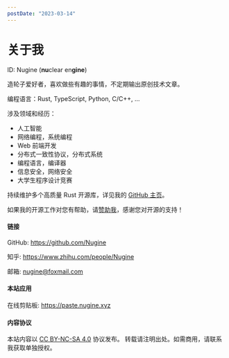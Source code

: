 ```yaml
---
postDate: "2023-03-14"
---
```


# 关于我

ID: Nugine (**nu**clear en**gine**)

造轮子爱好者，喜欢做些有趣的事情，不定期输出原创技术文章。

编程语言：Rust, TypeScript, Python, C/C++, ...

涉及领域和经历：

+ 人工智能
+ 网络编程，系统编程
+ Web 前端开发
+ 分布式一致性协议，分布式系统
+ 编程语言，编译器
+ 信息安全，网络安全
+ 大学生程序设计竞赛

持续维护多个高质量 Rust 开源库，详见我的 [GitHub 主页](https://github.com/Nugine)。

如果我的开源工作对您有帮助，请[赞助我](https://github.com/Nugine/#sponsor)，感谢您对开源的支持！

#### 链接

GitHub: <https://github.com/Nugine>

知乎: <https://www.zhihu.com/people/Nugine>

邮箱: [nugine@foxmail.com](mailto:nugine@foxmail.com)

#### 本站应用

在线剪贴板: <https://paste.nugine.xyz>

#### 内容协议

本站内容以 [CC BY-NC-SA 4.0](https://creativecommons.org/licenses/by-nc-sa/4.0/deed.zh) 协议发布。
转载请注明出处。如需商用，请联系我获取单独授权。
